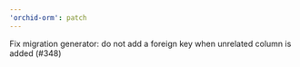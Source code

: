 ```yaml
---
'orchid-orm': patch
---
```


Fix migration generator: do not add a foreign key when unrelated column is added (#348)
